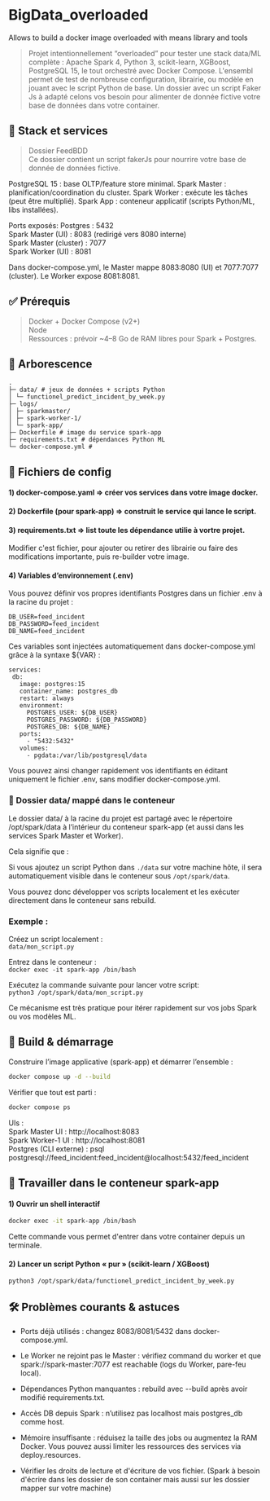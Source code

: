 # BigData_overloaded
Allows to build a docker image overloaded with means library and tools

> Projet intentionnellement “overloaded” pour tester une stack data/ML complète : 
Apache Spark 4, Python 3, scikit-learn, XGBoost, PostgreSQL 15, le tout orchestré avec Docker Compose.
L'ensembl permet de test de nombreuse configuration, librairie, ou modèle en jouant avec le script Python de base. 
Un dossier avec un script Faker Js à adapté celons vos besoin pour alimenter de donnée fictive votre base de données dans votre container. 

## 🧱 Stack et services 

> Dossier FeedBDD  
> Ce dossier contient un script fakerJs pour nourrire votre base de donnée de données fictive. 

PostgreSQL 15 : base OLTP/feature store minimal.
Spark Master : planification/coordination du cluster.
Spark Worker : exécute les tâches (peut être multiplié).
Spark App : conteneur applicatif (scripts Python/ML, libs installées).

Ports exposés:
Postgres : 5432   
Spark Master (UI) : 8083 (redirigé vers 8080 interne)  
Spark Master (cluster) : 7077  
Spark Worker (UI) : 8081  

Dans docker-compose.yml, le Master mappe 8083:8080 (UI) et 7077:7077 (cluster). Le Worker expose 8081:8081.

## ✅ Prérequis

>Docker + Docker Compose (v2+)  
Node  
Ressources : prévoir ~4–8 Go de RAM libres pour Spark + Postgres.

## 📁 Arborescence 
 ```bassh
.
├─ data/ # jeux de données + scripts Python
│ └─ functionel_predict_incident_by_week.py
├─ logs/
│ ├─ sparkmaster/
│ ├─ spark-worker-1/
│ └─ spark-app/
├─ Dockerfile # image du service spark-app
├─ requirements.txt # dépendances Python ML
└─ docker-compose.yml # 
```

## 🧾 Fichiers de config

#### 1) docker-compose.yaml => créer vos services dans votre image docker.
#### 2) Dockerfile (pour spark-app) => construit le service qui lance le script.
#### 3) requirements.txt => list toute les dépendance utilie à vortre projet. 

Modifier c'est fichier, pour ajouter ou retirer des librairie ou faire des modifications importante, puis re-builder votre image. 
 #### 4) Variables d’environnement (.env)

Vous pouvez définir vos propres identifiants Postgres dans un fichier .env à la racine du projet :
 ```bassh
DB_USER=feed_incident
DB_PASSWORD=feed_incident
DB_NAME=feed_incident
```
Ces variables sont injectées automatiquement dans docker-compose.yml grâce à la syntaxe ${VAR} :

 ```bassh
services:
  db:
    image: postgres:15
    container_name: postgres_db
    restart: always
    environment:
      POSTGRES_USER: ${DB_USER}
      POSTGRES_PASSWORD: ${DB_PASSWORD}
      POSTGRES_DB: ${DB_NAME}
    ports:
      - "5432:5432"
    volumes:
      - pgdata:/var/lib/postgresql/data
```

Vous pouvez ainsi changer rapidement vos identifiants en éditant uniquement le fichier .env, sans modifier docker-compose.yml.

### 📂 Dossier data/ mappé dans le conteneur
Le dossier data/ à la racine du projet est partagé avec le répertoire /opt/spark/data à l’intérieur du conteneur spark-app (et aussi dans les services Spark Master et Worker).

Cela signifie que :

Si vous ajoutez un script Python dans ```./data``` sur votre machine hôte, il sera automatiquement visible dans le conteneur sous ```/opt/spark/data```.

Vous pouvez donc développer vos scripts localement et les exécuter directement dans le conteneur sans rebuild.

### Exemple :
Créez un script localement :   
  ```data/mon_script.py```

Entrez dans le conteneur :  
```docker exec -it spark-app /bin/bash```

Exécutez la commande suivante pour lancer votre script:  
```python3 /opt/spark/data/mon_script.py```

Ce mécanisme est très pratique pour itérer rapidement sur vos jobs Spark ou vos modèles ML.

## 🚀 Build & démarrage

Construire l’image applicative (spark-app) et démarrer l’ensemble :
```bash 
docker compose up -d --build 
```
Vérifier que tout est parti :
```bash 
docker compose ps
```
UIs :  
Spark Master UI : http://localhost:8083  
Spark Worker-1 UI : http://localhost:8081  
Postgres (CLI externe) : psql postgresql://feed_incident:feed_incident@localhost:5432/feed_incident  

## 🧰 Travailler dans le conteneur spark-app
#### 1) Ouvrir un shell interactif
```bash 
docker exec -it spark-app /bin/bash
```
 Cette commande vous permet d'entrer dans votre container depuis un terminale.
#### 2) Lancer un script Python « pur » (scikit-learn / XGBoost)
```bash 
python3 /opt/spark/data/functionel_predict_incident_by_week.py
```

## 🛠️ Problèmes courants & astuces

* Ports déjà utilisés : changez 8083/8081/5432 dans docker-compose.yml.

* Le Worker ne rejoint pas le Master : vérifiez command du worker et que spark://spark-master:7077 est reachable (logs du Worker, pare-feu local).

* Dépendances Python manquantes : rebuild avec --build après avoir modifié requirements.txt.

* Accès DB depuis Spark : n’utilisez pas localhost mais postgres_db comme host.

* Mémoire insuffisante : réduisez la taille des jobs ou augmentez la RAM Docker. Vous pouvez aussi limiter les ressources des services via deploy.resources.
* Vérifier les droits de lecture et d'écriture de vos fichier. (Spark à besoin d'écrire dans les dossier de son container mais aussi sur les dossier mapper sur votre machine)